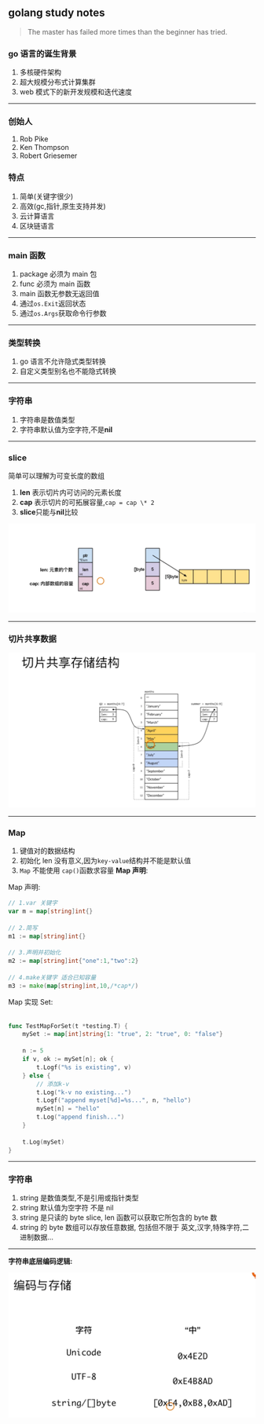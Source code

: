 ## golang study notes

> The master has failed more times than the beginner has tried.

### go 语言的诞生背景

1. 多核硬件架构
2. 超大规模分布式计算集群
3. web 模式下的新开发规模和迭代速度

---

### 创始人

1. Rob Pike
2. Ken Thompson
3. Robert Griesemer

### 特点

1. 简单(关键字很少)
2. 高效(gc,指针,原生支持并发)
3. 云计算语言
4. 区块链语言

---

### main 函数

1. package 必须为 main 包
2. func 必须为 main 函数
3. main 函数无参数无返回值
4. 通过`os.Exit`返回状态
5. 通过`os.Args`获取命令行参数

---

### 类型转换

1. go 语言不允许隐式类型转换
2. 自定义类型别名也不能隐式转换

---

### 字符串

1. 字符串是数值类型
2. 字符串默认值为空字符,不是**nil**

---

### slice

简单可以理解为可变长度的数组

1. **len** 表示切片内可访问的元素长度
2. **cap** 表示切片的可拓展容量,`cap = cap \* 2`
3. **slice**只能与**nil**比较

![切片的数据结构](./src/assets/images/slice.jpg)

---

### 切片共享数据

![slice共享数据](src/assets/images/share-mem-slice.jpg)

---

### Map

1. 键值对的数据结构
2. 初始化 len 没有意义,因为`key-value`结构并不能是默认值
3. `Map` 不能使用 `cap()`函数求容量 **Map 声明**:

Map 声明:

```go
// 1.var 关键字
var m = map[string]int{}

// 2.简写
m1 := map[string]int{}

// 3.声明并初始化
m2 := map[string]int{"one":1,"two":2}

// 4.make关键字 适合已知容量
m3 := make(map[string]int,10,/*cap*/)

```

Map 实现 Set:

```go

func TestMapForSet(t *testing.T) {
	mySet := map[int]string{1: "true", 2: "true", 0: "false"}

	n := 5
	if v, ok := mySet[n]; ok {
		t.Logf("%s is existing", v)
	} else {
		// 添加k-v
		t.Log("k-v no existing...")
		t.Logf("append myset[%d]=%s...", n, "hello")
		mySet[n] = "hello"
		t.Log("append finish...")
	}

	t.Log(mySet)
}


```

---

### 字符串

1. string 是数值类型,不是引用或指针类型
2. string 默认值为空字符 不是 nil
3. string 是只读的 byte slice, len 函数可以获取它所包含的 byte 数
4. string 的 byte 数组可以存放任意数据, 包括但不限于 英文,汉字,特殊字符,二进制数据...

---
**字符串底层编码逻辑:**

![](src/assets/images/bianma.jpg)
